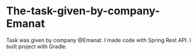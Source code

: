# The-task-given-by-company-Emanat
Task was given by company @Emanat. I made code with Spring Rest API. I built project with Gradle.
